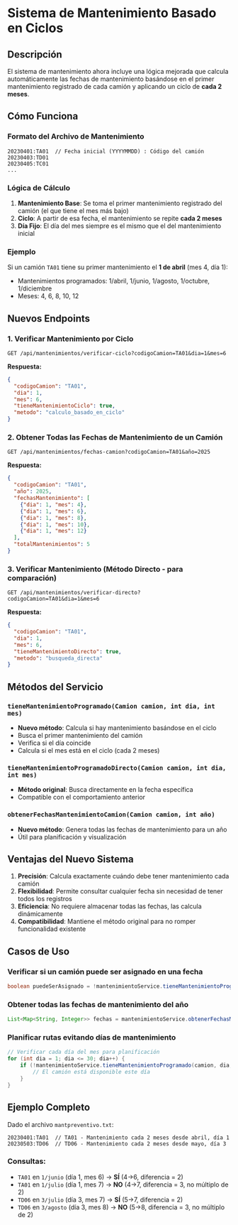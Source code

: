 # Sistema de Mantenimiento Basado en Ciclos

## Descripción

El sistema de mantenimiento ahora incluye una lógica mejorada que calcula automáticamente las fechas de mantenimiento basándose en el primer mantenimiento registrado de cada camión y aplicando un ciclo de **cada 2 meses**.

## Cómo Funciona

### Formato del Archivo de Mantenimiento
```
20230401:TA01  // Fecha inicial (YYYYMMDD) : Código del camión
20230403:TD01
20230405:TC01
...
```

### Lógica de Cálculo

1. **Mantenimiento Base**: Se toma el primer mantenimiento registrado del camión (el que tiene el mes más bajo)
2. **Ciclo**: A partir de esa fecha, el mantenimiento se repite **cada 2 meses**
3. **Día Fijo**: El día del mes siempre es el mismo que el del mantenimiento inicial

### Ejemplo
Si un camión `TA01` tiene su primer mantenimiento el **1 de abril** (mes 4, día 1):
- Mantenimientos programados: 1/abril, 1/junio, 1/agosto, 1/octubre, 1/diciembre
- Meses: 4, 6, 8, 10, 12

## Nuevos Endpoints

### 1. Verificar Mantenimiento por Ciclo
```
GET /api/mantenimientos/verificar-ciclo?codigoCamion=TA01&dia=1&mes=6
```

**Respuesta:**
```json
{
  "codigoCamion": "TA01",
  "dia": 1,
  "mes": 6,
  "tieneMantenimientoCiclo": true,
  "metodo": "calculo_basado_en_ciclo"
}
```

### 2. Obtener Todas las Fechas de Mantenimiento de un Camión
```
GET /api/mantenimientos/fechas-camion?codigoCamion=TA01&año=2025
```

**Respuesta:**
```json
{
  "codigoCamion": "TA01",
  "año": 2025,
  "fechasMantenimiento": [
    {"dia": 1, "mes": 4},
    {"dia": 1, "mes": 6},
    {"dia": 1, "mes": 8},
    {"dia": 1, "mes": 10},
    {"dia": 1, "mes": 12}
  ],
  "totalMantenimientos": 5
}
```

### 3. Verificar Mantenimiento (Método Directo - para comparación)
```
GET /api/mantenimientos/verificar-directo?codigoCamion=TA01&dia=1&mes=6
```

**Respuesta:**
```json
{
  "codigoCamion": "TA01",
  "dia": 1,
  "mes": 6,
  "tieneMantenimientoDirecto": true,
  "metodo": "busqueda_directa"
}
```

## Métodos del Servicio

### `tieneMantenimientoProgramado(Camion camion, int dia, int mes)`
- **Nuevo método**: Calcula si hay mantenimiento basándose en el ciclo
- Busca el primer mantenimiento del camión
- Verifica si el día coincide
- Calcula si el mes está en el ciclo (cada 2 meses)

### `tieneMantenimientoProgramadoDirecto(Camion camion, int dia, int mes)`
- **Método original**: Busca directamente en la fecha específica
- Compatible con el comportamiento anterior

### `obtenerFechasMantenimientoCamion(Camion camion, int año)`
- **Nuevo método**: Genera todas las fechas de mantenimiento para un año
- Útil para planificación y visualización

## Ventajas del Nuevo Sistema

1. **Precisión**: Calcula exactamente cuándo debe tener mantenimiento cada camión
2. **Flexibilidad**: Permite consultar cualquier fecha sin necesidad de tener todos los registros
3. **Eficiencia**: No requiere almacenar todas las fechas, las calcula dinámicamente
4. **Compatibilidad**: Mantiene el método original para no romper funcionalidad existente

## Casos de Uso

### Verificar si un camión puede ser asignado en una fecha
```java
boolean puedeSerAsignado = !mantenimientoService.tieneMantenimientoProgramado(camion, 15, 6);
```

### Obtener todas las fechas de mantenimiento del año
```java
List<Map<String, Integer>> fechas = mantenimientoService.obtenerFechasMantenimientoCamion(camion, 2025);
```

### Planificar rutas evitando días de mantenimiento
```java
// Verificar cada día del mes para planificación
for (int dia = 1; dia <= 30; dia++) {
    if (!mantenimientoService.tieneMantenimientoProgramado(camion, dia, mes)) {
        // El camión está disponible este día
    }
}
```

## Ejemplo Completo

Dado el archivo `mantpreventivo.txt`:
```
20230401:TA01  // TA01 - Mantenimiento cada 2 meses desde abril, día 1
20230503:TD06  // TD06 - Mantenimiento cada 2 meses desde mayo, día 3
```

### Consultas:
- `TA01` en `1/junio` (día 1, mes 6) → **SÍ** (4→6, diferencia = 2)
- `TA01` en `1/julio` (día 1, mes 7) → **NO** (4→7, diferencia = 3, no múltiplo de 2)
- `TD06` en `3/julio` (día 3, mes 7) → **SÍ** (5→7, diferencia = 2)
- `TD06` en `3/agosto` (día 3, mes 8) → **NO** (5→8, diferencia = 3, no múltiplo de 2)
